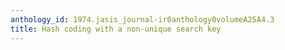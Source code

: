 ```yaml
---
anthology_id: 1974.jasis_journal-ir0anthology0volumeA25A4.3
title: Hash coding with a non-unique search key
---
```

